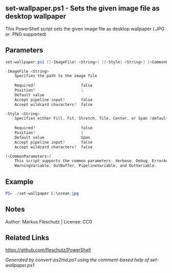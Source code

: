 ## set-wallpaper.ps1 - Sets the given image file as desktop wallpaper

This PowerShell script sets the given image file as desktop wallpaper (.JPG or .PNG supported)

## Parameters
```powershell
set-wallpaper.ps1 [[-ImageFile] <String>] [[-Style] <String>] [<CommonParameters>]

-ImageFile <String>
    Specifies the path to the image file
    
    Required?                    false
    Position?                    1
    Default value                
    Accept pipeline input?       false
    Accept wildcard characters?  false

-Style <String>
    Specifies either Fill, Fit, Stretch, Tile, Center, or Span (default)
    
    Required?                    false
    Position?                    2
    Default value                Span
    Accept pipeline input?       false
    Accept wildcard characters?  false

[<CommonParameters>]
    This script supports the common parameters: Verbose, Debug, ErrorAction, ErrorVariable, WarningAction, 
    WarningVariable, OutBuffer, PipelineVariable, and OutVariable.
```

## Example
```powershell
PS> ./set-wallpaper C:\ocean.jpg

```

## Notes
Author: Markus Fleschutz | License: CC0

## Related Links
https://github.com/fleschutz/PowerShell

*Generated by convert-ps2md.ps1 using the comment-based help of set-wallpaper.ps1*
